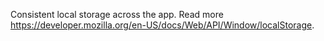 Consistent local storage across the app. Read more https://developer.mozilla.org/en-US/docs/Web/API/Window/localStorage.
